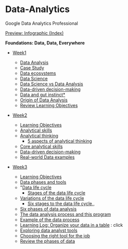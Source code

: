 # Data-Analytics
Google Data Analytics Professional

[Preview: Infographic (Index)](https://github.com/Forestreee/Data-Analytics/wiki/231007#preview-infographic)

**Foundations: Data, Data, Everywhere**
- [Week1](https://github.com/Forestreee/Data-Analytics/wiki/231007#week1---introduction)
  - [Data Analysis](https://github.com/Forestreee/Data-Analytics/wiki/231007#data-analysis)
  - [Case Study](https://github.com/Forestreee/Data-Analytics/wiki/231007#case-study)
  - [Data ecosystems](https://github.com/Forestreee/Data-Analytics/wiki/231007#data-ecosystems)
  - [Data Science](https://github.com/Forestreee/Data-Analytics/wiki/231007#data-science)
  - [Data Science vs Data Analysis](https://github.com/Forestreee/Data-Analytics/wiki/231007#data-scientists-vs-data-analysts)
  - [Data-driven decision-making](https://github.com/Forestreee/Data-Analytics/wiki/231007#data-driven-decision-making)
  - [Data and gut instinct*](https://github.com/Forestreee/Data-Analytics/wiki/231007#data-and-gut-instinct)
  - [Origin of Data Analysis](https://github.com/Forestreee/Data-Analytics/wiki/231007#origins-of-the-data-analysis-process)
  - [Review Learning Objectives](https://github.com/Forestreee/Data-Analytics/wiki/231007#review-learning-objectives)

- [Week2](https://github.com/Forestreee/Data-Analytics/wiki/231008#week2---analytical-thinking)
  - [Learning Objectives](https://github.com/Forestreee/Data-Analytics/wiki/231008#learning-objectives)
  - [Analytical skills](https://github.com/Forestreee/Data-Analytics/wiki/231008#analytical-skills)
  - [Analytical thinking](https://github.com/Forestreee/Data-Analytics/wiki/231008#analytical-thinking)
    - [5 aspects of analytical thinking](https://github.com/Forestreee/Data-Analytics/wiki/231008#5-aspects-of-analytical-thinking)
  - [Core analytical skills](https://github.com/Forestreee/Data-Analytics/wiki/231008#core-analytical-skills)
  - [Data-driven decision-making](https://github.com/Forestreee/Data-Analytics/wiki/231008#data-driven-decision-making)
  - [Real-world Data examples](https://github.com/Forestreee/Data-Analytics/wiki/231008#real-world-data-magic)

- [Week3](https://github.com/Forestreee/Data-Analytics/wiki/231009,11#week3---the-world-of-data)
  - [Learning Objectives](https://github.com/Forestreee/Data-Analytics/wiki/231009,11#learning-objectives)
  - [Data phases and tools](https://github.com/Forestreee/Data-Analytics/wiki/231009,11#data-phases-and-tools)  
  - "[Data life cycle](https://github.com/Forestreee/Data-Analytics/wiki/231009,11#data-life-cycle)
    - [Stages of the data life cycle](https://github.com/Forestreee/Data-Analytics/wiki/231009,11#stages-of-the-data-life-cycle)
  - [Variations of the data life cycle](https://github.com/Forestreee/Data-Analytics/wiki/231009,11#variations-of-the-data-life-cycle)
    - [Six stages to the data life cycle](https://github.com/Forestreee/Data-Analytics/wiki/231009,11#six-stages-to-the-data-life-cycle),,
  - [Six phases of data analysis](https://github.com/Forestreee/Data-Analytics/wiki/231009,11#six-phases-of-data-analysis)
  - [The data analysis process and this program](https://github.com/Forestreee/Data-Analytics/wiki/231009,11#the-data-analysis-process-and-this-program)
  - [Example of the data process](https://github.com/Forestreee/Data-Analytics/wiki/231009,11#example-of-the-data-process)
  - [Learning Log: Organize your data in a table](https://docs.google.com/document/d/1gfln-c71mcNMp_IMmdUeCpupz2JpKtzCISpsWzM_TME/edit) : click
  - [Exploring data analyst tools](https://github.com/Forestreee/Data-Analytics/wiki/231009,11#exploring-data-analyst-tools)
  - [Choosing the right tool for the job](https://github.com/Forestreee/Data-Analytics/wiki/231009,11#choosing-the-right-tool-for-the-job)
  - [Review the phases of data](https://github.com/Forestreee/Data-Analytics/wiki/231009,11#review-the-phases-of-data)
